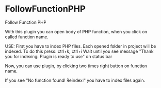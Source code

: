 FollowFunctionPHP
=================

Follow Function PHP

With this plugin you can open body of PHP function, when you click on called function name.

USE:
First you have to index PHP files. Each opened folder in project will be indexed.
To do this press: ctrl+k, ctrl+i
Wait until you see message "Thank you for indexing. Plugin is ready to use" on status bar

Now, you can use plugin, by clicking two times right button on function name.

If you see "No function found! Reindex!" you have to index files again.
